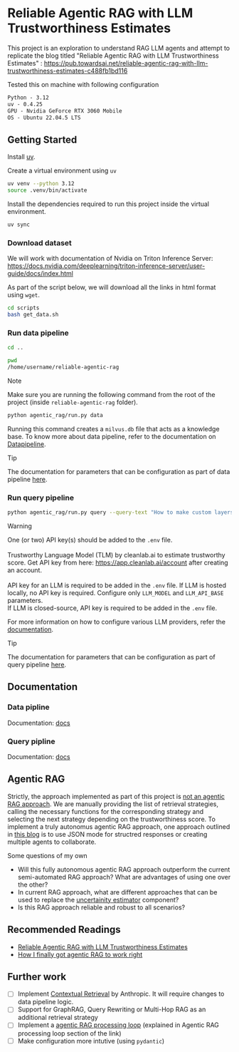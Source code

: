 # Reliable Agentic RAG with LLM Trustworthiness Estimates

This project is an exploration to understand RAG LLM agents and attempt to replicate the blog titled "Reliable Agentic RAG with LLM Trustworthiness Estimates" : <https://pub.towardsai.net/reliable-agentic-rag-with-llm-trustworthiness-estimates-c488fb1bd116>

Tested this on machine with following configuration

```txt
Python - 3.12
uv - 0.4.25
GPU - Nvidia GeForce RTX 3060 Mobile
OS - Ubuntu 22.04.5 LTS
```

## Getting Started

Install [uv](https://docs.astral.sh/uv/).

Create a virtual environment using `uv`

```bash
uv venv --python 3.12
source .venv/bin/activate
```

Install the dependencies required to run this project inside the virtual environment.

```bash
uv sync
```

### Download dataset

We will work with documentation of Nvidia on Triton Inference Server: <https://docs.nvidia.com/deeplearning/triton-inference-server/user-guide/docs/index.html>

As part of the script below, we will download all the links in html format using `wget`.

```bash
cd scripts
bash get_data.sh
```

### Run data pipeline

```bash
cd ..

pwd
/home/username/reliable-agentic-rag
```

> [!Note]
> Make sure you are running the following command from the root of the project (inside `reliable-agentic-rag` folder).

```bash
python agentic_rag/run.py data
```

Running this command creates a `milvus.db` file that acts as a knowledge base. To know more about data pipeline, refer to the documentation on [Datapipeline](./docs/Datapipeline.md).

> [!TIP]
> The documentation for parameters that can be configuration as part of data pipeline [here](./docs/Datapipeline.md#configuration).

### Run query pipeline

```bash
python agentic_rag/run.py query --query-text "How to make custom layers of TensorRT work in Triton?"
```

> [!WARNING]
> One (or two) API key(s) should be added to the `.env` file.<br><br>
> Trustworthy Language Model (TLM) by cleanlab.ai to estimate trustworthy score. Get API key from here: <https://app.cleanlab.ai/account> after creating an account.<br><br>
> API key for an LLM is required to be added in the `.env` file.
> If LLM is hosted locally, no API key is required. Configure only `LLM_MODEL` and `LLM_API_BASE` parameters.<br>
> If LLM is closed-source, API key is required to be added in the `.env` file.<br>

For more information on how to configure various LLM providers, refer the [documentation](./docs/Querypipeline.md#llm).

> [!TIP]
> The documentation for parameters that can be configuration as part of query pipeline [here](./docs/Querypipeline.md#configuration).

## Documentation

### Data pipline

Documentation: [docs](./docs/Datapipeline.md)

### Query pipline

Documentation: [docs](./docs/Querypipeline.md)

## Agentic RAG

Strictly, the approach implemented as part of this project is <u>not an agentic RAG approach</u>. We are manually providing the list of retrieval strategies, calling the necessary functions for the corresponding strategy and selecting the next strategy depending on the trustworthiness score. To implement a truly autonomus agentic RAG approach, one approach outlined in [this blog](https://vectorize.io/how-i-finally-got-agentic-rag-to-work-right/) is to use JSON mode for structred responses or creating multiple agents to collaborate.

Some questions of my own

- Will this fully autonomous agentic RAG approach outperform the current semi-automated RAG approach? What are advantages of using one over the other?
- In current RAG approach, what are different approaches that can be used to replace the [uncertainity estimator](./docs/Querypipeline.md#uncertainity-estimator) component?
- Is this RAG approach reliable and robust to all scenarios?

## Recommended Readings

- [Reliable Agentic RAG with LLM Trustworthiness Estimates](https://pub.towardsai.net/reliable-agentic-rag-with-llm-trustworthiness-estimates-c488fb1bd116)
- [How I finally got agentic RAG to work right](https://vectorize.io/how-i-finally-got-agentic-rag-to-work-right/)

## Further work

- [ ] Implement [Contextual Retrieval](https://www.anthropic.com/news/contextual-retrieval) by Anthropic. It will require changes to data pipeline logic.
- [ ] Support for GraphRAG, Query Rewriting or Multi-Hop RAG as an additional retrieval strategy
- [ ] Implement a [agentic RAG processing loop](https://vectorize.io/how-i-finally-got-agentic-rag-to-work-right/) (explained in Agentic RAG processing loop section of the link)
- [ ] Make configuration more intutive (using `pydantic`)
